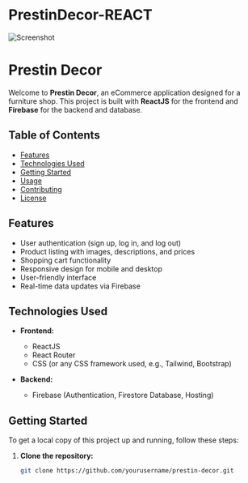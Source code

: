 # PrestinDecor-REACT


![Screenshot](src/images/Screenshot%202024-09-24%20at%203.10.29%20PM.png)



# Prestin Decor

Welcome to **Prestin Decor**, an eCommerce application designed for a furniture shop. This project is built with **ReactJS** for the frontend and **Firebase** for the backend and database. 

## Table of Contents

- [Features](#features)
- [Technologies Used](#technologies-used)
- [Getting Started](#getting-started)
- [Usage](#usage)
- [Contributing](#contributing)
- [License](#license)

## Features

- User authentication (sign up, log in, and log out)
- Product listing with images, descriptions, and prices
- Shopping cart functionality
- Responsive design for mobile and desktop
- User-friendly interface
- Real-time data updates via Firebase

## Technologies Used

- **Frontend:**
  - ReactJS
  - React Router
  - CSS (or any CSS framework used, e.g., Tailwind, Bootstrap)

- **Backend:**
  - Firebase (Authentication, Firestore Database, Hosting)

## Getting Started

To get a local copy of this project up and running, follow these steps:

1. **Clone the repository:**
   ```bash
   git clone https://github.com/yourusername/prestin-decor.git
